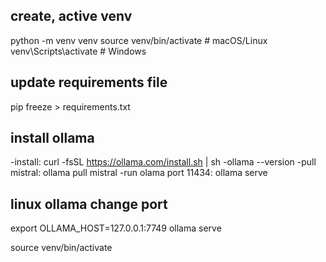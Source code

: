 ## create, active venv
python -m venv venv
source venv/bin/activate  # macOS/Linux
venv\Scripts\activate     # Windows

## update requirements file
pip freeze > requirements.txt

## install ollama
-install: curl -fsSL https://ollama.com/install.sh | sh
-ollama --version
-pull mistral: ollama pull mistral
-run olama port 11434: ollama serve

## linux ollama change port
export OLLAMA_HOST=127.0.0.1:7749
ollama serve

source venv/bin/activate 